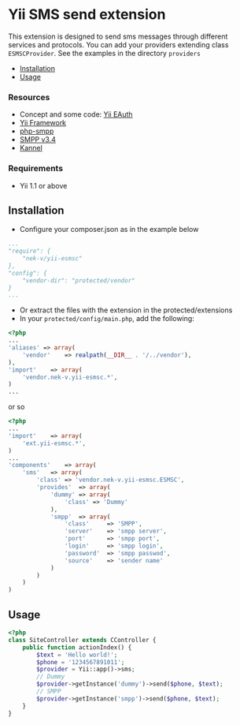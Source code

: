 Yii SMS send extension
=========

This extension is designed to send sms messages through different services and protocols.
You can add your providers extending class ```ESMSCProvider```.
See the examples in the directory ```providers```

* [Installation](#installation)
* [Usage](#usage)

### Resources

* Concept and some code: [Yii EAuth](https://github.com/Nodge/yii-eauth)
* [Yii Framework](http://yiiframework.com/)
* [php-smpp](https://github.com/onlinecity/php-smpp)
* [SMPP v3.4](http://opensmpp.org/specs/smppv34_gsmumts_ig_v10.pdf)
* [Kannel](http://www.kannel.org/)

### Requirements

* Yii 1.1 or above


## Installation
* Configure your composer.json as in the example below

```yaml
...
"require": {
    "nek-v/yii-esmsc"
},
"config": {
    "vendor-dir": "protected/vendor"
}
...
```
* Or extract the files with the extension in the protected/extensions
* In your `protected/config/main.php`, add the following:

```php
<?php
...
'aliases' => array(
    'vendor'    => realpath(__DIR__ . '/../vendor'),
),
'import'    => array(
    'vendor.nek-v.yii-esmsc.*',
)
...
```
or so
```php
<?php
...
'import'    => array(
    'ext.yii-esmsc.*',
)
...
'components'    => array(
    'sms'   => array(
        'class' => 'vendor.nek-v.yii-esmsc.ESMSC',
        'provides'  => array(
            'dummy' => array(
                'class' => 'Dummy'
            ),
            'smpp'  => array(
                'class'     => 'SMPP',
                'server'    => 'smpp server',
                'port'      => 'smpp port',
                'login'     => 'smpp login',
                'password'  => 'smpp passwod',
                'source'    => 'sender name'
            )
        )
    )
)
```

## Usage

```php
<?php
class SiteController extends CController {
    public function actionIndex() {
        $text = 'Hello world!';
        $phone = '1234567891011';
        $provider = Yii::app()->sms;
        // Dummy
        $provider->getInstance('dummy')->send($phone, $text);
        // SMPP
        $provider->getInstance('smpp')->send($phone, $text);
    }
}
```